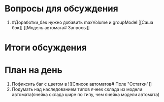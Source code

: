 # Вопросы для обсуждения
1. #Доработки_бэк нужно добавить maxVolume и groupModel [[Саша бэк]] [[Модель автомата# Запросы]]

# Итоги обсуждения

# План на день
1. Пофиксить баг с цветом в ![[Список автоматов# Поле "Остатки"]]
2. Подумать над наследованием типов ячеек склада из модели автомата(ячейка склада шире по типу, чем ячейка модели автомата)
